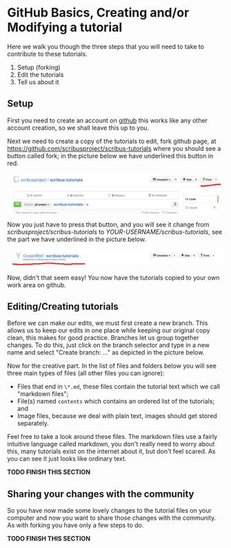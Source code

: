 # GitHub Basics, Creating and/or Modifying a tutorial

Here we walk you though the three steps that you will need to take to contribute to these tutorials.

1. Setup (forking)
3. Edit the tutorials
4. Tell us about it

## Setup
First you need to create an account on [github](https://github.com/) this works like any other account creation, so we shall leave this up to you.

Next we need to create a copy of the tutorials to edit, fork github page, at https://github.com/scribusproject/scribus-tutorials where you should see a button called fork; in the picture below we have underlined this button in red.

![Image depicting the location of the fork button](images/Fork.jpg)

Now you just have to press that button, and you will see it change from _scribusproject/scribus-tutorials_ to _YOUR-USERNAME/scribus-tutorials_, see the part we have underlined in the picture below.

![The screen after forking](images/Forked.jpg)

Now, didn't that seem easy!  You now have the tutorials copied to your own work area on github.

## Editing/Creating tutorials
Before we can make our edits, we must first create a new branch.  This allows us to keep our edits in one place while keeping our original copy clean, this makes for good practice.  Branches let us group together changes.  To do this, just click on the branch selector and type in a new name and select "Create branch: ..." as depicted in the picture below.

Now for the creative part.  In the list of files and folders below you will see three main types of files (all other files you can ignore):
+ Files that end in ``\*.md``, these files contain the tutorial text which we call "markdown files";
+ File(s) named ``contents`` which contains an ordered list of the tutorials; and
+ Image files, because we deal with plain text, images should get stored separately.

Feel free to take a look around these files.  The markdown files use a fairly intuitive language called markdown, you don't really need to worry about this, many tutorials exist on the internet about it, but don't feel scared.  As you can see it just looks like ordinary text.

**TODO FINISH THIS SECTION**

## Sharing your changes with the community
So you have now made some lovely changes to the tutorial files on your computer and now you want to share those changes with the community.  As with forking you have only a few steps to do.

**TODO FINISH THIS SECTION**
